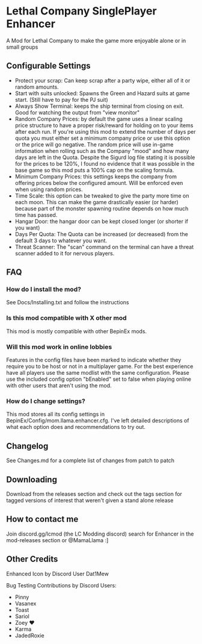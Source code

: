 # Lethal Company SinglePlayer Enhancer
A Mod for Lethal Company to make the game more enjoyable alone or in small groups

## Configurable Settings
*  Protect your scrap: Can keep scrap after a party wipe, either all of it or random amounts.
*  Start with suits unlocked: Spawns the Green and Hazard suits at game start. (Still have to pay for the PJ suit)
*  Always Show Terminal: keeps the ship terminal from closing on exit. Good for watching the output from "view monitor"
*  Random Company Prices: by default the game uses a linear scaling price structure to have a proper risk/reward for holding on to your items after each run. If you're using this mod to extend the number of days per quota you must either set a minimum company price or use this option or the price will go negative. The random price will use in-game information when rolling such as the Company "mood" and how many days are left in the Quota. Despite the Sigurd
log file stating it is possible for the prices to be 120%, I found no evidence that it was
possible in the base game so this mod puts a 100% cap on the scaling formula.
*  Minimum Company Prices: this settings keeps the company from offering prices below the configured amount. Will be enforced even when using random prices.
*  Time Scale: this option can be tweaked to give the party more time on each moon. This can make the game drastically easier (or harder) because part of the monster spawning routine depends on how much time has passed.
*  Hangar Door: the hangar door can be kept closed longer (or shorter if you want)
*  Days Per Quota: The Quota can be increased (or decreased) from the default 3 days to whatever you want.
*  Threat Scanner: The "scan" command on the terminal can have a threat scanner added to it for nervous players.

## FAQ

### How do I install the mod?
See Docs/Installing.txt and follow the instructions

### Is this mod compatible with X other mod
This mod is mostly compatible with other BepinEx mods.

### Will this mod work in online lobbies
Features in the config files have been marked to indicate whether they require you to be host or not in a multiplayer game. For the best experience have all players use the same modlist with the same configuration. Please use the included config option "bEnabled" set to false when playing online with other users that aren't using the mod.

### How do I change settings?
This mod stores all its config settings in BepinEx/Config/mom.llama.enhancer.cfg. I've left detailed descriptions of what each option does and recommendations to try out.

## Changelog

See Changes.md for a complete list of changes from patch to patch

## Downloading

Download from the releases section and check out the tags section for tagged versions of interest that weren't given a stand alone release

## How to contact me
Join discord.gg/lcmod (the LC Modding discord) search for Enhancer in the mod-releases section or @MamaLlama :]

## Other Credits

Enhanced Icon by Discord User Dat1Mew

Bug Testing Contributions by Discord Users:
*  Pinny
*  Vasanex
*  Toast
*  Sariol
*  Zoey ♥
*  Karma
*  JadedRoxie